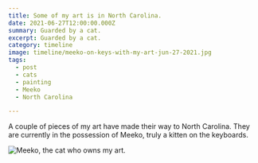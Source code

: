 ```yaml
---
title: Some of my art is in North Carolina.
date: 2021-06-27T12:00:00.000Z
summary: Guarded by a cat.
excerpt: Guarded by a cat.
category: timeline
image: timeline/meeko-on-keys-with-my-art-jun-27-2021.jpg
tags:
  - post 
  - cats
  - painting
  - Meeko
  - North Carolina

---
```


A couple of pieces of my art have made their way to North Carolina. They are currently in the possession of Meeko, truly a kitten on the keyboards.

![Meeko, the cat who owns my art.](/static/img/timeline/meeko-on-keys-with-my-art-jun-27-2021.jpg "Meeko, the cat who owns my art.")